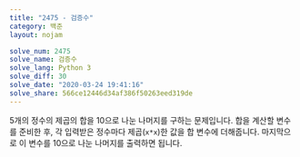 ```yaml
---
title: "2475 - 검증수"
category: 백준
layout: nojam

solve_num: 2475
solve_name: 검증수
solve_lang: Python 3
solve_diff: 30
solve_date: "2020-03-24 19:41:16"
solve_share: 566ce12446d34af386f50263eed319de
---
```


5개의 정수의 제곱의 합을 10으로 나눈 나머지를 구하는 문제입니다. 합을 계산할 변수를 준비한 후, 각 입력받은 정수마다 제곱(`x*x`)한 값을 합 변수에 더해줍니다. 마지막으로 이 변수를 10으로 나눈 나머지를 출력하면 됩니다.
